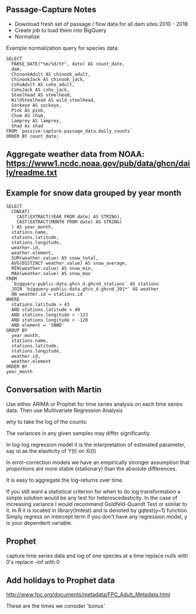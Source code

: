 ## Passage-Capture Notes

- Download fresh set of passage / flow data for all dam sites 2010 - 2018
- Create job to load them into BigQuery
- Normalize

Example normalization query for species data: 

```
SELECT 
  PARSE_DATE("%m/%d/%Y", date) AS count_date,
  dam,
  ChinookAdult AS chinook_adult,
  ChinookJack AS chinook_jack,
  CohoAdult AS coho_adult,
  CohoJack AS coho_jack,
  Steelhead AS steelhead,
  WildSteelhead AS wild_steelhead,
  Sockeye AS sockeye,
  Pink AS pink,
  Chum AS chum,
  Lamprey AS lamprey,
  Shad As shad
FROM `passive-capture.passage_data.daily_counts`
ORDER BY count_date;
```

## Aggregate weather data from NOAA: https://www1.ncdc.noaa.gov/pub/data/ghcn/daily/readme.txt


## Example for snow data grouped by year month
```
SELECT
  CONCAT(
    CAST(EXTRACT(YEAR FROM date) AS STRING), 
    CAST(EXTRACT(MONTH FROM date) AS STRING)
  ) AS year_month,
  stations.name,
  stations.latitude,
  stations.longitude,
  weather.id,
  weather.element,
  SUM(weather.value) AS snow_total,
  AVG(DISTINCT weather.value) AS snow_average,
  MIN(weather.value) AS snow_min,
  MAX(weather.value) AS snow_max
FROM
  `bigquery-public-data.ghcn_d.ghcnd_stations` AS stations
  JOIN `bigquery-public-data.ghcn_d.ghcnd_201*` AS weather
  ON weather.id = stations.id
WHERE
  stations.latitude > 43
  AND stations.latitude < 49
  AND stations.longitude > -123
  AND stations.longitude < -120
  AND element = 'SNWD'
GROUP BY
  year_month,
  stations.name,
  stations.latitude,
  stations.longitude,
  weather.id,
  weather.element
ORDER BY
year_month
```

## Conversation with Martin


Use either ARIMA or Prophet for time series analysis on each time series data. Then use Multivariate Regression Analysis

why to take the log of the counts:

The variances in any given samples may differ significantly. 

In log-log regression model it is the interpretation of estimated parameter, say αi as the elasticity of Y(t) on Xi(t)

In error-correction models we have an empirically stronger assumption that proportions are more stable (stationary) than the absolute differences.

It is easy to aggregate the log-returns over time.

If you still want a statistical criterion for when to do log transformation a simple solution would be any test for heteroscedasticity. In the case of increasing variance I would recommend Goldfeld-Quandt Test or similar to it. In R it is located in library(lmtest) and is denoted by gqtest(y~1) function. Simply regress on intercept term if you don't have any regression model, y is your dependent variable. 


## Prophet

capture time series data and log of one species at a time
replace nulls with 0's
replace -inf with 0

## Add holidays to Prophet data

http://www.fpc.org/documents/metadata/FPC_Adult_Metadata.html

These are the times we consider 'bonus'